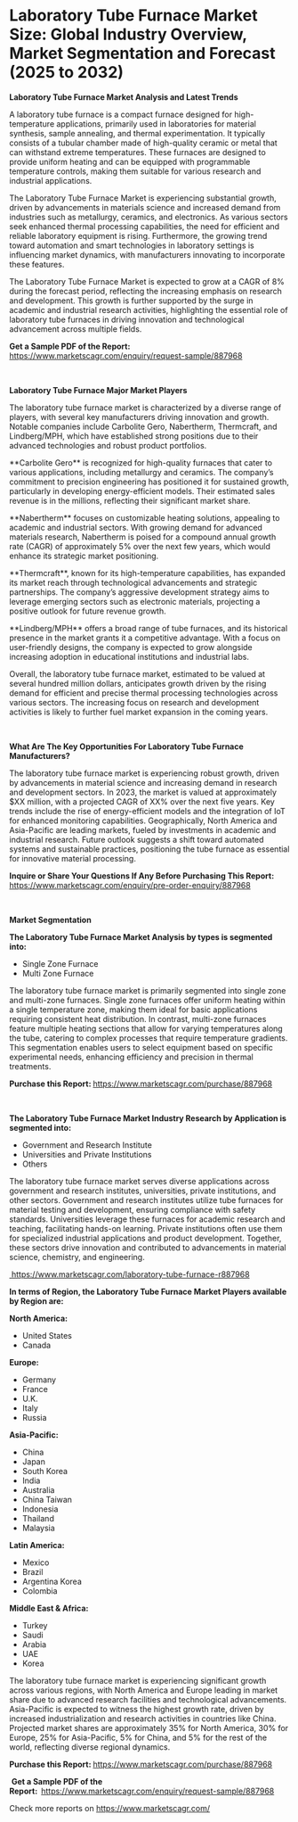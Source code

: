 <p><h1>Laboratory Tube Furnace Market Size: Global Industry Overview, Market Segmentation and Forecast (2025 to 2032)</h1></p><p><strong>Laboratory Tube Furnace Market Analysis and Latest Trends</strong></p>
<p><p>A laboratory tube furnace is a compact furnace designed for high-temperature applications, primarily used in laboratories for material synthesis, sample annealing, and thermal experimentation. It typically consists of a tubular chamber made of high-quality ceramic or metal that can withstand extreme temperatures. These furnaces are designed to provide uniform heating and can be equipped with programmable temperature controls, making them suitable for various research and industrial applications.</p><p>The Laboratory Tube Furnace Market is experiencing substantial growth, driven by advancements in materials science and increased demand from industries such as metallurgy, ceramics, and electronics. As various sectors seek enhanced thermal processing capabilities, the need for efficient and reliable laboratory equipment is rising. Furthermore, the growing trend toward automation and smart technologies in laboratory settings is influencing market dynamics, with manufacturers innovating to incorporate these features.</p><p>The Laboratory Tube Furnace Market is expected to grow at a CAGR of 8% during the forecast period, reflecting the increasing emphasis on research and development. This growth is further supported by the surge in academic and industrial research activities, highlighting the essential role of laboratory tube furnaces in driving innovation and technological advancement across multiple fields.</p></p>
<p><strong>Get a Sample PDF of the Report:&nbsp;</strong> <a href="https://www.marketscagr.com/enquiry/request-sample/887968?utm_campaign=2326&utm_medium=2&utm_source=Github&utm_content=ia&utm_term=18022025&utm_id=laboratory-tube-furnace">https://www.marketscagr.com/enquiry/request-sample/887968</a></p>
<p>&nbsp;</p>
<p><strong>Laboratory Tube Furnace Major Market Players</strong></p>
<p><p>The laboratory tube furnace market is characterized by a diverse range of players, with several key manufacturers driving innovation and growth. Notable companies include Carbolite Gero, Nabertherm, Thermcraft, and Lindberg/MPH, which have established strong positions due to their advanced technologies and robust product portfolios.</p><p>**Carbolite Gero** is recognized for high-quality furnaces that cater to various applications, including metallurgy and ceramics. The company’s commitment to precision engineering has positioned it for sustained growth, particularly in developing energy-efficient models. Their estimated sales revenue is in the millions, reflecting their significant market share.</p><p>**Nabertherm** focuses on customizable heating solutions, appealing to academic and industrial sectors. With growing demand for advanced materials research, Nabertherm is poised for a compound annual growth rate (CAGR) of approximately 5% over the next few years, which would enhance its strategic market positioning.</p><p>**Thermcraft**, known for its high-temperature capabilities, has expanded its market reach through technological advancements and strategic partnerships. The company’s aggressive development strategy aims to leverage emerging sectors such as electronic materials, projecting a positive outlook for future revenue growth.</p><p>**Lindberg/MPH** offers a broad range of tube furnaces, and its historical presence in the market grants it a competitive advantage. With a focus on user-friendly designs, the company is expected to grow alongside increasing adoption in educational institutions and industrial labs.</p><p>Overall, the laboratory tube furnace market, estimated to be valued at several hundred million dollars, anticipates growth driven by the rising demand for efficient and precise thermal processing technologies across various sectors. The increasing focus on research and development activities is likely to further fuel market expansion in the coming years.</p></p>
<p>&nbsp;</p>
<p><strong>What Are The Key Opportunities For Laboratory Tube Furnace Manufacturers?</strong></p>
<p><p>The laboratory tube furnace market is experiencing robust growth, driven by advancements in material science and increasing demand in research and development sectors. In 2023, the market is valued at approximately $XX million, with a projected CAGR of XX% over the next five years. Key trends include the rise of energy-efficient models and the integration of IoT for enhanced monitoring capabilities. Geographically, North America and Asia-Pacific are leading markets, fueled by investments in academic and industrial research. Future outlook suggests a shift toward automated systems and sustainable practices, positioning the tube furnace as essential for innovative material processing.</p></p>
<p><strong>Inquire or Share Your Questions If Any Before Purchasing This Report:</strong> <a href="https://www.marketscagr.com/enquiry/pre-order-enquiry/887968?utm_campaign=2326&utm_medium=2&utm_source=Github&utm_content=ia&utm_term=18022025&utm_id=laboratory-tube-furnace">https://www.marketscagr.com/enquiry/pre-order-enquiry/887968</a></p>
<p>&nbsp;</p>
<p><strong>Market Segmentation</strong></p>
<p><strong>The Laboratory Tube Furnace Market Analysis by types is segmented into:</strong></p>
<p><ul><li>Single Zone Furnace</li><li>Multi Zone Furnace</li></ul></p>
<p><p>The laboratory tube furnace market is primarily segmented into single zone and multi-zone furnaces. Single zone furnaces offer uniform heating within a single temperature zone, making them ideal for basic applications requiring consistent heat distribution. In contrast, multi-zone furnaces feature multiple heating sections that allow for varying temperatures along the tube, catering to complex processes that require temperature gradients. This segmentation enables users to select equipment based on specific experimental needs, enhancing efficiency and precision in thermal treatments.</p></p>
<p><strong>Purchase this Report:&nbsp;</strong><a href="https://www.marketscagr.com/purchase/887968?utm_campaign=2326&utm_medium=2&utm_source=Github&utm_content=ia&utm_term=18022025&utm_id=laboratory-tube-furnace">https://www.marketscagr.com/purchase/887968</a></p>
<p>&nbsp;</p>
<p><strong>The Laboratory Tube Furnace Market Industry Research by Application is segmented into:</strong></p>
<p><ul><li>Government and Research Institute</li><li>Universities and Private Institutions</li><li>Others</li></ul></p>
<p><p>The laboratory tube furnace market serves diverse applications across government and research institutes, universities, private institutions, and other sectors. Government and research institutes utilize tube furnaces for material testing and development, ensuring compliance with safety standards. Universities leverage these furnaces for academic research and teaching, facilitating hands-on learning. Private institutions often use them for specialized industrial applications and product development. Together, these sectors drive innovation and contributed to advancements in material science, chemistry, and engineering.</p></p>
<p><a href="https://www.marketscagr.com/laboratory-tube-furnace-r887968?utm_campaign=2326&utm_medium=2&utm_source=Github&utm_content=ia&utm_term=18022025&utm_id=laboratory-tube-furnace">&nbsp;https://www.marketscagr.com/laboratory-tube-furnace-r887968</a></p>
<p><strong>In terms of Region, the Laboratory Tube Furnace Market Players available by Region are:</strong></p>
<p>
    <p> <strong> North America: </strong>
        <ul>
            <li>United States</li>
            <li>Canada</li>
        </ul>
        </p> 
    <p> <strong> Europe: </strong>
        <ul>
            <li>Germany</li>
            <li>France</li>
            <li>U.K.</li>
            <li>Italy</li>
            <li>Russia</li>
        </ul>
        </p> 
    <p> <strong> Asia-Pacific: </strong>
        <ul>
            <li>China</li>
            <li>Japan</li>
            <li>South Korea</li>
            <li>India</li>
            <li>Australia</li>
            <li>China Taiwan</li>
            <li>Indonesia</li>
            <li>Thailand</li>
            <li>Malaysia</li>
        </ul>
        </p> 
    <p> <strong> Latin America: </strong>
        <ul>
            <li>Mexico</li>
            <li>Brazil</li>
            <li>Argentina Korea</li>
            <li>Colombia</li>
        </ul>
        </p> 
    <p> <strong> Middle East & Africa: </strong>
        <ul>
            <li>Turkey</li>
            <li>Saudi</li>
            <li>Arabia</li>
            <li>UAE</li>
            <li>Korea</li>
        </ul>
    </p>
    </p>
<p><p>The laboratory tube furnace market is experiencing significant growth across various regions, with North America and Europe leading in market share due to advanced research facilities and technological advancements. Asia-Pacific is expected to witness the highest growth rate, driven by increased industrialization and research activities in countries like China. Projected market shares are approximately 35% for North America, 30% for Europe, 25% for Asia-Pacific, 5% for China, and 5% for the rest of the world, reflecting diverse regional dynamics.</p></p>
<p><strong>Purchase this Report: </strong><a href="https://www.marketscagr.com/purchase/887968?utm_campaign=2326&utm_medium=2&utm_source=Github&utm_content=ia&utm_term=18022025&utm_id=laboratory-tube-furnace">https://www.marketscagr.com/purchase/887968</a></p>
<p>&nbsp;<strong>Get a Sample PDF of the Report:&nbsp;&nbsp;</strong><a href="https://www.marketscagr.com/enquiry/request-sample/887968?utm_campaign=2326&utm_medium=2&utm_source=Github&utm_content=ia&utm_term=18022025&utm_id=laboratory-tube-furnace">https://www.marketscagr.com/enquiry/request-sample/887968</a></p>
<p><strong></strong></p>
<p>Check more reports on <a href="https://www.marketscagr.com/?utm_campaign=2326&utm_medium=2&utm_source=Github&utm_content=ia&utm_term=18022025&utm_id=laboratory-tube-furnace">https://www.marketscagr.com/</a></p>